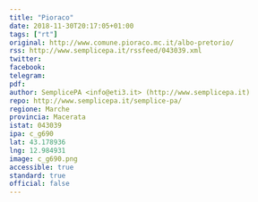 ```yaml
---
title: "Pioraco"
date: 2018-11-30T20:17:05+01:00
tags: ["rt"]
original: http://www.comune.pioraco.mc.it/albo-pretorio/
rss: http://www.semplicepa.it/rssfeed/043039.xml
twitter: 
facebook: 
telegram: 
pdf: 
author: SemplicePA <info@eti3.it> (http://www.semplicepa.it)
repo: http://www.semplicepa.it/semplice-pa/
regione: Marche
provincia: Macerata
istat: 043039
ipa: c_g690
lat: 43.178936
lng: 12.984931
image: c_g690.png
accessible: true
standard: true
official: false
---
```

